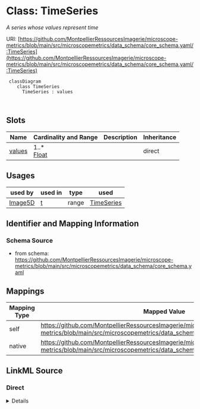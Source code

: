 # Class: TimeSeries


_A series whose values represent time_





URI: [https://github.com/MontpellierRessourcesImagerie/microscope-metrics/blob/main/src/microscopemetrics/data_schema/core_schema.yaml/:TimeSeries](https://github.com/MontpellierRessourcesImagerie/microscope-metrics/blob/main/src/microscopemetrics/data_schema/core_schema.yaml/:TimeSeries)




```mermaid
 classDiagram
    class TimeSeries
      TimeSeries : values
        
      
```




<!-- no inheritance hierarchy -->


## Slots

| Name | Cardinality and Range | Description | Inheritance |
| ---  | --- | --- | --- |
| [values](values.md) | 1..* <br/> [Float](Float.md) |  | direct |





## Usages

| used by | used in | type | used |
| ---  | --- | --- | --- |
| [Image5D](Image5D.md) | [t](t.md) | range | [TimeSeries](TimeSeries.md) |






## Identifier and Mapping Information







### Schema Source


* from schema: https://github.com/MontpellierRessourcesImagerie/microscope-metrics/blob/main/src/microscopemetrics/data_schema/core_schema.yaml





## Mappings

| Mapping Type | Mapped Value |
| ---  | ---  |
| self | https://github.com/MontpellierRessourcesImagerie/microscope-metrics/blob/main/src/microscopemetrics/data_schema/core_schema.yaml/:TimeSeries |
| native | https://github.com/MontpellierRessourcesImagerie/microscope-metrics/blob/main/src/microscopemetrics/data_schema/core_schema.yaml/:TimeSeries |





## LinkML Source

<!-- TODO: investigate https://stackoverflow.com/questions/37606292/how-to-create-tabbed-code-blocks-in-mkdocs-or-sphinx -->

### Direct

<details>
```yaml
name: TimeSeries
implements:
- linkml:OneDimensionalSeries
description: A series whose values represent time
from_schema: https://github.com/MontpellierRessourcesImagerie/microscope-metrics/blob/main/src/microscopemetrics/data_schema/core_schema.yaml
attributes:
  values:
    name: values
    implements:
    - linkml:elements
    from_schema: https://github.com/MontpellierRessourcesImagerie/microscope-metrics/blob/main/src/microscopemetrics/data_schema/core_schema.yaml
    multivalued: true
    range: float
    required: true
    unit:
      ucum_code: s

```
</details>

### Induced

<details>
```yaml
name: TimeSeries
implements:
- linkml:OneDimensionalSeries
description: A series whose values represent time
from_schema: https://github.com/MontpellierRessourcesImagerie/microscope-metrics/blob/main/src/microscopemetrics/data_schema/core_schema.yaml
attributes:
  values:
    name: values
    implements:
    - linkml:elements
    from_schema: https://github.com/MontpellierRessourcesImagerie/microscope-metrics/blob/main/src/microscopemetrics/data_schema/core_schema.yaml
    multivalued: true
    alias: values
    owner: TimeSeries
    domain_of:
    - PixelSeries
    - ChannelSeries
    - TimeSeries
    - Column
    range: float
    required: true
    unit:
      ucum_code: s

```
</details>